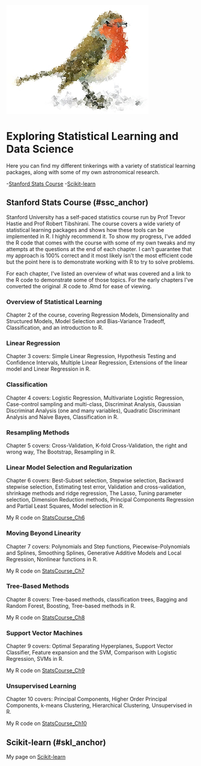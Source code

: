 ![logo](/images/clanrobin_logo.jpg)
# Exploring Statistical Learning and Data Science
Here you can find my different tinkerings with a variety of statistical learning packages, along with some of my own astronomical research.

-[Stanford Stats Course](#ssc_anchor)
-[Scikit-learn](#skl_anchor)


## Stanford Stats Course (#ssc_anchor)
Stanford University has a self-paced statistics course run by Prof Trevor Hastie and Prof Robert Tibshirani.
The course covers a wide variety of statistical learning packages and shows how these tools can be implemented in R. I highly recommend it. To show my progress, I've added the R code that comes with the course with some of my own tweaks and my attempts at the questions at the end of each chapter. I can't guarantee that my approach is 100% correct and it most likely isn't the most efficient code but the point here is to demonstrate working with R to try to solve problems.

For each chapter, I've listed an overview of what was covered and a link to the R code to demonstrate some of those topics. For the early chapters I've converted the original .R code to .Rmd for ease of viewing.

### Overview of Statistical Learning
Chapter 2 of the course, covering Regression Models, Dimensionality and Structured Models, Model Selection and Bias-Variance Tradeoff, Classification, and an introduction to R.
<!-- My R code on [StatsCourse_Ch2](/docs/ch2.html) -->

### Linear Regression
Chapter 3 covers: Simple Linear Regression, Hypothesis Testing and Confidence Intervals, Multiple Linear Regression, Extensions of the linear model and Linear Regression in R.
<!-- My R code on [StatsCourse_Ch3](/docs/ch3.html) -->

### Classification
Chapter 4 covers: Logistic Regression, Multivariate Logistic Regression, Case-control sampling and multi-class, Discriminat Analysis, Gaussian Discriminat Analysis (one and many variables), Quadratic Discriminant Analysis and Naive Bayes, Classification in R.
<!-- My R code on [StatsCourse_Ch4](/docs/ch4.html) -->

### Resampling Methods
Chapter 5 covers: Cross-Validation, K-fold Cross-Validation, the right and wrong way, The Bootstrap, Resampling in R.
<!-- My R code on [StatsCourse_Ch5](/docs/ch5.html) -->

### Linear Model Selection and Regularization
Chapter 6 covers: Best-Subset selection, Stepwise selection, Backward stepwise selection, Estimating test error, Validation and cross-validation, shrinkage methods and ridge regression, The Lasso, Tuning parameter selection, Dimension Reduction methods, Principal Components Regression and Partial Least Squares, Model selection in R.

My R code on [StatsCourse_Ch6](/docs/ch6.html)

### Moving Beyond Linearity
Chapter 7 covers: Polynomials and Step functions, Piecewise-Polynomials and Splines, Smoothing Splines, Generative Additive Models and Local Regression, Nonlinear functions in R.

My R code on [StatsCourse_Ch7](/docs/ch7.html)

### Tree-Based Methods
Chapter 8 covers: Tree-based methods, classification trees, Bagging and Random Forest, Boosting, Tree-based methods in R.

My R code on [StatsCourse_Ch8](/docs/ch8.html)

### Support Vector Machines
Chapter 9 covers: Optimal Separating Hyperplanes, Support Vector Classifier, Feature expansion and the SVM, Comparison with Logistic Regression, SVMs in R.

My R code on [StatsCourse_Ch9](/docs/ch9.html)

### Unsupervised Learning
Chapter 10 covers: Principal Components, Higher Order Principal Components, k-means Clustering, Hierarchical Clustering, Unsupervised in R.

My R code on [StatsCourse_Ch10](/docs/ch10.html)

## Scikit-learn (#skl_anchor)
My page on [Scikit-learn](/scikit-learn/scikit-learn.md) 

<!--
### Markdown

Markdown is a lightweight and easy-to-use syntax for styling your writing. It includes conventions for

```markdown
Syntax highlighted code block

# Header 1
## Header 2
### Header 3

- Bulleted
- List

1. Numbered
2. List

**Bold** and _Italic_ and `Code` text

[Link](url) and ![Image](src)
```

For more details see [GitHub Flavored Markdown](https://guides.github.com/features/mastering-markdown/).

### Jekyll Themes

Your Pages site will use the layout and styles from the Jekyll theme you have selected in your [repository settings](https://github.com/clanrobin/clanrobin.github.io/settings). The name of this theme is saved in the Jekyll `_config.yml` configuration file.

### Support or Contact

Having trouble with Pages? Check out our [documentation](https://help.github.com/categories/github-pages-basics/) or [contact support](https://github.com/contact) and we’ll help you sort it out.
-->
